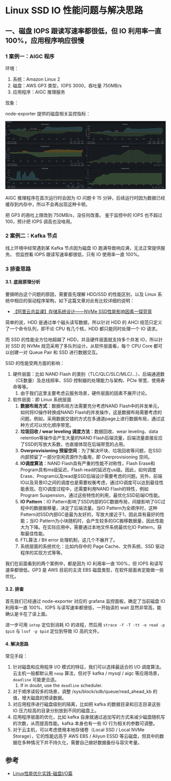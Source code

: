 # Linux SSD IO 性能问题与解决思路


## 一、磁盘 IOPS 跟读写速率都很低，但 IO 利用率一直 100%，应用程序响应很慢

### 1 案例一：AIGC 程序

环境：

1. 系统：Amazon Linux 2
2. 磁盘：AWS GP3 类型，IOPS 3000，吞吐量 750MB/s
3. 应用程序：AIGC 推理服务

现象：

node-exporter 提供的磁盘相关监控指标：

![](./_img/node-exporter-high-io-wait.webp)

AIGC 推理程序在首次运行时会因为 IO 问题卡 15 分钟，后续运行时因为数据已经缓存到内存中，所以不会再出现这种卡顿。

把 GP3 的吞吐上限改到 750MB/s，没任何改善。
鉴于监控中的 IOPS 也不超过 100，预计把 IOPS 调高也没啥用。


### 2 案例二：Kafka 节点

线上环境中经常遇到某 Kafka 节点因为磁盘 IO 跑满导致响应满，无法正常提供服务。
但监控看 IOPS 跟读写速率都很低，只有 IO 使用率一直 100%。


### 3 排查思路

#### 3.1. 底层原理分析

要搞明白这个问题的原因，需要首先理解 HDD/SSD 的性能区别，以及 Linux 系统中相应的驱动程序架构，如下这篇文章对此有比较详细的说明：

- [【阿里云总监课】存储系统设计——NVMe SSD性能影响因素一探究竟](https://developer.aliyun.com/article/658502)

简单的说，HDD 是通过单个磁头读写数据，所以针对 HDD 的 AHCI 规范只定义了一个命令队列，即不论 CPU 有几个核，HDD 都只能同时处理一个 IO 请求。

而 SSD 的性能全方位地超越了 HDD，并且硬件层面就支持多个并发 IO，所以针对 SSD 的 NVMe 规范采用了多队列设计。从软件层面看，每个 CPU Core 都可以创建一对 Queue Pair 和 SSD 进行数据交互。

SSD 的性能受两方面的影响：

1. 硬件层面：比如 NAND Flash 的类别（TLC/QLC/SLC/MLC/...）、后端通道数（CE数量）及总线频率、SSD 控制器的处理能力与架构、PCIe 带宽、使用寿命等等。
    1. 由于我们这里主要考虑云服务场景，硬件层面的因素不展开讨论。
2. 软件层面：即 Linux 系统层面
    1. **数据布局方式**：数据布局方法需要充分考虑NAND Flash中的并发单元，如何将IO操作转换成NAND Flash的并发操作，这是数据布局需要考虑的问题。例如，采用数据交错的方式在多通道page上进行数据布局，通过这种方式可以优化顺序带宽。
    2. **垃圾回收 / wear leveling 调度方法**：数据回收、wear leveling、data retention等操作会产生大量的NAND Flash后端流量，后端流量直接反应了SSD的写放大系数，也直接体现在后端带宽的占用。
    3. **Overprovisioning 预留空间**：为了解决坏块、垃圾回收等问题，在SSD内部预留了一部分空闲资源作为备用，即 Overprovisioning 空间。
    4. **IO调度算法**：NAND Flash具有严重的性能不对称性，Flash Erase和Program具有ms级延迟，Flash read的延迟在us级。因此，如何调度Erase、Program以及read是SSD后端设计需要考虑的问题。另外，前端IO以及背景IO之间的调度也是需要权衡考虑，通过IO调度可以达到最佳性能表现。在IO调度过程中，还需要利用NAND Flash的特性，例如Program Suspension，通过这些特性的利用，最优化SSD前端IO性能。
    5. **IO Pattern**：IO Pattern影响了SSD内部的GC数据布局，间接影响了GC过程中的数据搬移量，决定了后端流量。当IO Pattern为全顺序时，这种Pattern对SSD内部GC是最为友好的，写放大接近于1，因此具有最好的性能；当IO Pattern为小块随机时，会产生较多的GC搬移数据量，因此性能大为下降。在实际应用中，需要通过本地文件系统最优化IO Pattern，获取最佳性能。
    6. FTL算法 / Bit error 处理机制，这几个不展开了。
    7. 系统层面的系统优化：比如内存中的 Page Cache、文件系统、SSD 驱动程序的实现方式等等。

我们在前面看到的两个案例中，都是因为 IO 利用率一直 100%，但 IOPS 和读写速率都很低。GP3 是 AWS 目前的主流 EBS 磁盘类型，在软件层面肯定能做一些优化。


#### 3.2. 排查

首先我们已经通过 node-exporter 对应的 grafana 监控面板，确定了当前磁盘 IO 利用率一直 100%、IOPS 与读写速率都很低，一开始读的 wait 显然非常高，能确认是卡在了读上面。

进一步可用 `iotop` 定位到消耗 IO 的进程，然后用 `strace -f -T -tt -e read -p $pid` 与 `lsof -p $pid` 定位到导致 IO 高的文件。

#### 4. 解决思路

常见手段：

1. 针对磁盘和应用程序 I/O 模式的特征，我们可以选择最适合的 I/O 调度算法。云主机一般都默认用 `noop` 算法，但对于 kafka / mysql / aigc 等应用场景，`deadline` 可能更合适。
    1.  If in doubt, use the `deadline` scheduler.
2. 对于顺序读较多的场景，调整 /sys/block/sdb/queue/read_ahead_kb 的值，增大磁盘的预读数据。
3. 对应用程序进行磁盘级别的隔离，比如把 kafka 的数据目录和日志目录这些 IO 压力较高的目录分别放到不同的磁盘上。
4. 应用程序层面的优化，比如 kafka 自身就通过追加写的方式来减少磁盘随机写的次数，从而提高性能。kafka 本身也有一些 IO 行为相关的参数可调整。
5. 对于云主机，可以考虑使用本地存储卷（Local SSD / Local NVMe Storage），它的性能远高于 AWS EBS / Aliyun ESSD 等云磁盘，但其中的数据在多种情况下并不持久化，需要自己做好数据备份与容灾考量。

## 参考

- [Linux性能优化实践-磁盘I/O篇](https://mp.weixin.qq.com/s/mLEVKXShnifHbQiQrgJGSA)

